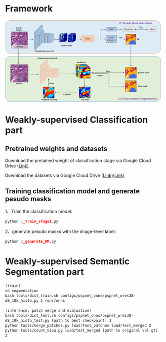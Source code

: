 # Framework

![framework](framework.png)



# Weakly-supervised Classification part

## Pretrained weights and datasets

Download the pretained weight of classification stage via Google Cloud Drive ([Link)](https://drive.google.com/file/d/1Rka2SzqAwxUEFb28tbmiy2anhkkFOnTg/view?usp=drive_link)

Download the datasets via Google Cloud Drive ([Link)](https://drive.google.com/file/d/1lWAeCp6UN30VRVmqv97kA2sJ1Pp2frhC/view?usp=drive_link)([Link)](https://drive.google.com/file/d/178eSM9xs5jITt5P2kjaswDlJzwlU5gps/view?usp=drive_link)

## Training classification model and generate pesudo masks

1、Train the classification model:

```python
python 1_train_stage1.py
```

2、generate pesudo masks with the image-level label:

```python
python 2_generate_PM.py
```

# Weakly-supervised Semantic Segmentation part
    
    (train)
    cd segmentation
    bash tools/dist_train.sh configs/pspnet_onns/pspnet_wres38-d8_10k_histo.py 1 runs/onns
    
    (inference, patch merge and evaluation)
    bash tools/dist_test.sh configs/pspnet_onns/pspnet_wres38-d8_10k_histo_test.py [path to best checkpoint] 1
    python tools/merge_patches.py luad/test_patches luad/test_merged 2
    python tools/count_miou.py luad/test_merged [path to original val gt] 2



